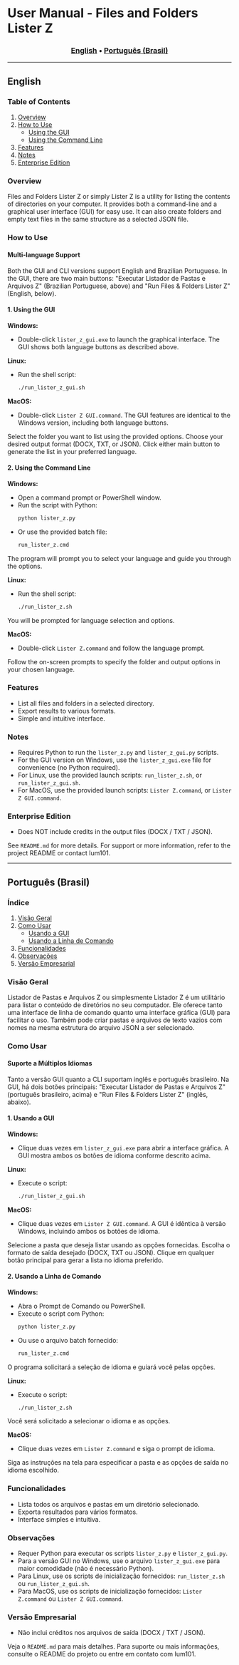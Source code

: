 # User Manual - Files and Folders Lister Z

<h3 align="center">
  <a href="#english">English</a> • <a href="#português-brasil">Português (Brasil)</a>
</h3>

---

## English

### Table of Contents
1.  [Overview](#overview)
2.  [How to Use](#how-to-use)
    -   [Using the GUI](#1-using-the-gui)
    -   [Using the Command Line](#2-using-the-command-line)
3.  [Features](#features)
4.  [Notes](#notes)
5.  [Enterprise Edition](#enterprise-edition)

### Overview
Files and Folders Lister Z or simply Lister Z is a utility for listing the contents of directories on your computer. It provides both a command-line and a graphical user interface (GUI) for easy use.
It can also create folders and empty text files in the same structure as a selected JSON file.

### How to Use

#### Multi-language Support
Both the GUI and CLI versions support English and Brazilian Portuguese. In the GUI, there are two main buttons: "Executar Listador de Pastas e Arquivos Z" (Brazilian Portuguese, above) and "Run Files & Folders Lister Z" (English, below).

#### 1. Using the GUI
**Windows:**
-   Double-click `lister_z_gui.exe` to launch the graphical interface. The GUI shows both language buttons as described above.

**Linux:**
-   Run the shell script:
    ```bash
    ./run_lister_z_gui.sh
    ```
**MacOS:**
-   Double-click `Lister Z GUI.command`. The GUI features are identical to the Windows version, including both language buttons.

Select the folder you want to list using the provided options. Choose your desired output format (DOCX, TXT, or JSON). Click either main button to generate the list in your preferred language.

#### 2. Using the Command Line
**Windows:**
-   Open a command prompt or PowerShell window.
-   Run the script with Python:
    ```bash
    python lister_z.py
    ```
-   Or use the provided batch file:
    ```bash
    run_lister_z.cmd
    ```
The program will prompt you to select your language and guide you through the options.

**Linux:**
-   Run the shell script:
    ```bash
    ./run_lister_z.sh
    ```
You will be prompted for language selection and options.

**MacOS:**
-   Double-click `Lister Z.command` and follow the language prompt.

Follow the on-screen prompts to specify the folder and output options in your chosen language.

### Features
-   List all files and folders in a selected directory.
-   Export results to various formats.
-   Simple and intuitive interface.

### Notes
-   Requires Python to run the `lister_z.py` and `lister_z_gui.py` scripts.
-   For the GUI version on Windows, use the `lister_z_gui.exe` file for convenience (no Python required).
-   For Linux, use the provided launch scripts: `run_lister_z.sh`, or `run_lister_z_gui.sh`.
-   For MacOS, use the provided launch scripts: `Lister Z.command`, or `Lister Z GUI.command`.

### Enterprise Edition
-   Does NOT include credits in the output files (DOCX / TXT / JSON).

See `README.md` for more details. For support or more information, refer to the project README or contact Ium101.

---

## Português (Brasil)

### Índice
1.  [Visão Geral](#visão-geral)
2.  [Como Usar](#como-usar)
    -   [Usando a GUI](#1-usando-a-gui-1)
    -   [Usando a Linha de Comando](#2-usando-a-linha-de-comando-1)
3.  [Funcionalidades](#funcionalidades)
4.  [Observações](#observações)
5.  [Versão Empresarial](#versão-empresarial)

### Visão Geral
Listador de Pastas e Arquivos Z ou simplesmente Listador Z é um utilitário para listar o conteúdo de diretórios no seu computador. Ele oferece tanto uma interface de linha de comando quanto uma interface gráfica (GUI) para facilitar o uso.
Também pode criar pastas e arquivos de texto vazios com nomes na mesma estrutura do arquivo JSON a ser selecionado.

### Como Usar

#### Suporte a Múltiplos Idiomas
Tanto a versão GUI quanto a CLI suportam inglês e português brasileiro. Na GUI, há dois botões principais: "Executar Listador de Pastas e Arquivos Z" (português brasileiro, acima) e "Run Files & Folders Lister Z" (inglês, abaixo).

#### 1. Usando a GUI
**Windows:**
-   Clique duas vezes em `lister_z_gui.exe` para abrir a interface gráfica. A GUI mostra ambos os botões de idioma conforme descrito acima.

**Linux:**
-   Execute o script:
    ```bash
    ./run_lister_z_gui.sh
    ```
**MacOS:**
-   Clique duas vezes em `Lister Z GUI.command`. A GUI é idêntica à versão Windows, incluindo ambos os botões de idioma.

Selecione a pasta que deseja listar usando as opções fornecidas. Escolha o formato de saída desejado (DOCX, TXT ou JSON). Clique em qualquer botão principal para gerar a lista no idioma preferido.

#### 2. Usando a Linha de Comando
**Windows:**
-   Abra o Prompt de Comando ou PowerShell.
-   Execute o script com Python:
    ```bash
    python lister_z.py
    ```
-   Ou use o arquivo batch fornecido:
    ```bash
    run_lister_z.cmd
    ```
O programa solicitará a seleção de idioma e guiará você pelas opções.

**Linux:**
-   Execute o script:
    ```bash
    ./run_lister_z.sh
    ```
Você será solicitado a selecionar o idioma e as opções.

**MacOS:**
-   Clique duas vezes em `Lister Z.command` e siga o prompt de idioma.

Siga as instruções na tela para especificar a pasta e as opções de saída no idioma escolhido.

### Funcionalidades
-   Lista todos os arquivos e pastas em um diretório selecionado.
-   Exporta resultados para vários formatos.
-   Interface simples e intuitiva.

### Observações
-   Requer Python para executar os scripts `lister_z.py` e `lister_z_gui.py`.
-   Para a versão GUI no Windows, use o arquivo `lister_z_gui.exe` para maior comodidade (não é necessário Python).
-   Para Linux, use os scripts de inicialização fornecidos: `run_lister_z.sh` ou `run_lister_z_gui.sh`.
-   Para MacOS, use os scripts de inicialização fornecidos: `Lister Z.command` ou `Lister Z GUI.command`.

### Versão Empresarial
-   Não inclui créditos nos arquivos de saída (DOCX / TXT / JSON).

Veja o `README.md` para mais detalhes. Para suporte ou mais informações, consulte o README do projeto ou entre em contato com Ium101.
